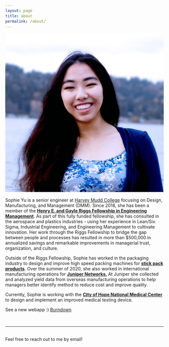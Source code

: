 ```yaml
---
layout: page
title: about
permalink: /about/
---
```


<img class="col one right" src="/img/prof_pic.jpg">

<br/>

Sophie Yu is a senior engineer at <a href="https://www.hmc.edu/">Harvey Mudd College</a> focusing on Design, Manufacturing, and Management (DMM). Since 2018, she has been a member of the <a href="https://www.hmc.edu/engineering/engineering-fellowships/"><b>Henry E. and Gayle Riggs Fellowship in Engineering Management</b></a>. As part of this fully funded fellowship, she has consulted in the aerospace and plastics industries - using her experience in Lean/Six Sigma, Industrial Engineering, and Engineering Management to cultivate innovation. Her work through the Riggs Fellowship to bridge the gap between people and processes has resulted in more than $500,000 in annualized savings and remarkable improvements in managerial trust, organization, and culture.

Outside of the Riggs Fellowship, Sophie has worked in the packaging industry to design and improve high speed packing machines for <a href="https://www.labelimpressions.com/stick-packs.html#:~:text=Stick%20packs%20are%20convenient%2C%20tube,%2C%20pharmaceuticals%2C%20and%20various%20samples"><b>stick pack products</b></a>. Over the summer of 2020, she also worked in international manufacturing operations for <a href="https://www.juniper.net/us/en/"><b>Juniper Networks.</b></a> At Juniper she collected and analyzed yield data from overseas manufacturing operations to help managers better identify method to reduce cost and improve quality.

Currently, Sophie is working with the [<b>City of Hope National Medical Center</b>](https://www.cityofhope.org/homepage) to design and implement an improved medical testing device.

See a new webapp :) <a href="burndown.html">Burndown</a>

<br/>
<hr/>
<br/>
<span class="contacticon center">
	<a href="mailto:sopyu@hmc.edu"><i class="fa fa-envelope-square"></i></a>
	<a href="https://github.com/sopyu" target="_blank"><i class="fa fa-github-square"></i></a>
	<a href="https://www.linkedin.com/in/sophie-yu-a54553188/" target="_blank"><i class="fa fa-linkedin-square"></i></a>
	<!-- <a href="http://tumblr.com" target="_blank"><i class="fa fa-tumblr-square"></i></a>
	<a href="https://twitter.com" target="_blank"><i class="fa fa-twitter-square"></i></a> -->
</span>

<div class="col three caption">
	Feel free to reach out to me by email!
</div>

